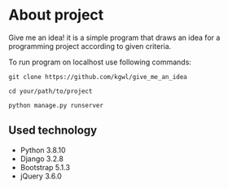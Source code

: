 # About project

Give me an idea! it is a simple program that draws an idea for a programming project according to given criteria. 

To run program on localhost use following commands:

`git clone https://github.com/kgwl/give_me_an_idea`

`cd your/path/to/project`

`python manage.py runserver`

## Used technology
- Python 3.8.10
- Django 3.2.8
- Bootstrap 5.1.3
- jQuery 3.6.0
